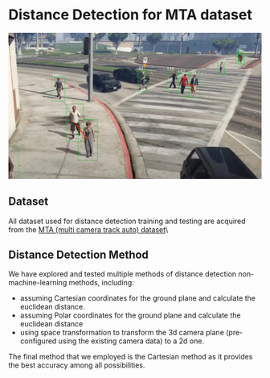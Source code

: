 # Distance Detection for MTA dataset
![distance detection](https://github.com/LindyZh/DistanceDetection/blob/main/img/demo.jpg)
## Dataset
All dataset used for distance detection training and testing are acquired from the [MTA (multi camera track auto) dataset](https://github.com/schuar-iosb/mta-dataset)\

## Distance Detection Method
We have explored and tested multiple methods of distance detection non-machine-learning methods, including:
 - assuming Cartesian coordinates for the ground plane and calculate the euclidean distance.
 - assuming Polar coordinates for the ground plane and calculate the euclidean distance
 - using space transformation to transform the 3d camera plane (pre-configured using the existing camera data) to a 2d one.

The final method that we employed is the Cartesian method as it provides the best accuracy among all possibilities.

 
